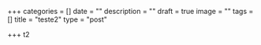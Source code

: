 +++
categories = []
date = ""
description = ""
draft = true
image = ""
tags = []
title = "teste2"
type = "post"

+++
t2